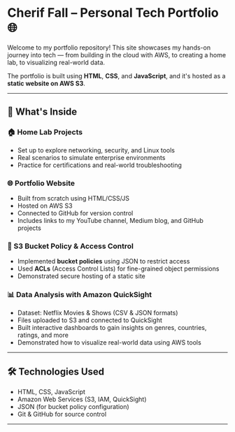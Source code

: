 # Cherif Fall – Personal Tech Portfolio 🌐

Welcome to my portfolio repository! This site showcases my hands-on journey into tech — from building in the cloud with AWS, to creating a home lab, to visualizing real-world data.

The portfolio is built using **HTML**, **CSS**, and **JavaScript**, and it's hosted as a **static website on AWS S3**.


---

## 📂 What's Inside

### 🏠 Home Lab Projects
- Set up to explore networking, security, and Linux tools
- Real scenarios to simulate enterprise environments
- Practice for certifications and real-world troubleshooting

### 🌐 Portfolio Website
- Built from scratch using HTML/CSS/JS
- Hosted on AWS S3
- Connected to GitHub for version control
- Includes links to my YouTube channel, Medium blog, and GitHub projects

### 🔐 S3 Bucket Policy & Access Control
- Implemented **bucket policies** using JSON to restrict access
- Used **ACLs** (Access Control Lists) for fine-grained object permissions
- Demonstrated secure hosting of a static site

### 📊 Data Analysis with Amazon QuickSight
- Dataset: Netflix Movies & Shows (CSV & JSON formats)
- Files uploaded to S3 and connected to QuickSight
- Built interactive dashboards to gain insights on genres, countries, ratings, and more
- Demonstrated how to visualize real-world data using AWS tools

---

## 🛠️ Technologies Used
- HTML, CSS, JavaScript
- Amazon Web Services (S3, IAM, QuickSight)
- JSON (for bucket policy configuration)
- Git & GitHub for source control

---

